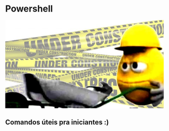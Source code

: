 # Powershell
<a name="under-construction" href="https://github.com/mateusdn"><img src="uc.png" /></a>

## Comandos úteis pra iniciantes :)
